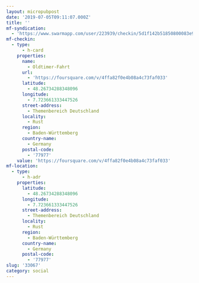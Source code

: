 ```yaml
---
layout: micropubpost
date: '2019-07-05T09:11:07.000Z'
title: ''
mf-syndication:
  - 'https://www.swarmapp.com/user/223939/checkin/5d1f142b51850800083e99ae'
mf-checkin:
  - type:
      - h-card
    properties:
      name:
        - Oldtimer-Fahrt
      url:
        - 'https://foursquare.com/v/4ffa82f0e4b08a4c73faf033'
      latitude:
        - 48.26734288348096
      longitude:
        - 7.723661333447526
      street-address:
        - Themenbereich Deutschland
      locality:
        - Rust
      region:
        - Baden-Württemberg
      country-name:
        - Germany
      postal-code:
        - '77977'
    value: 'https://foursquare.com/v/4ffa82f0e4b08a4c73faf033'
mf-location:
  - type:
      - h-adr
    properties:
      latitude:
        - 48.26734288348096
      longitude:
        - 7.723661333447526
      street-address:
        - Themenbereich Deutschland
      locality:
        - Rust
      region:
        - Baden-Württemberg
      country-name:
        - Germany
      postal-code:
        - '77977'
slug: '33067'
category: social
---
```

